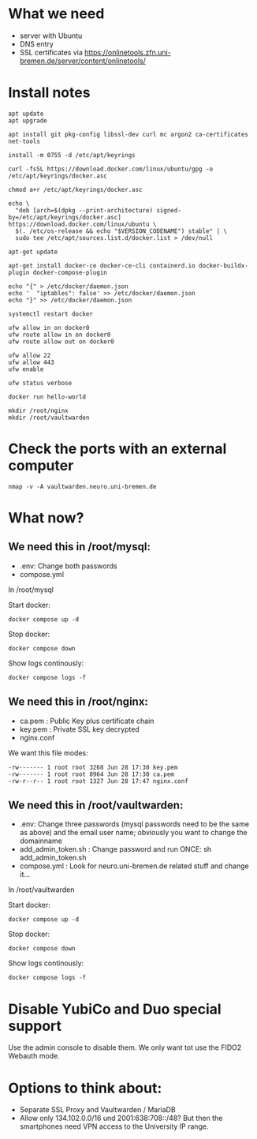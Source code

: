# What we need

* server with Ubuntu
* DNS entry 
* SSL certificates via https://onlinetools.zfn.uni-bremen.de/server/content/onlinetools/


# Install notes

```
apt update
apt upgrade

apt install git pkg-config libssl-dev curl mc argon2 ca-certificates net-tools

install -m 0755 -d /etc/apt/keyrings

curl -fsSL https://download.docker.com/linux/ubuntu/gpg -o /etc/apt/keyrings/docker.asc

chmod a+r /etc/apt/keyrings/docker.asc

echo \
  "deb [arch=$(dpkg --print-architecture) signed-by=/etc/apt/keyrings/docker.asc] https://download.docker.com/linux/ubuntu \
  $(. /etc/os-release && echo "$VERSION_CODENAME") stable" | \
  sudo tee /etc/apt/sources.list.d/docker.list > /dev/null

apt-get update

apt-get install docker-ce docker-ce-cli containerd.io docker-buildx-plugin docker-compose-plugin

echo "{" > /etc/docker/daemon.json
echo '  "iptables": false' >> /etc/docker/daemon.json 
echo "}" >> /etc/docker/daemon.json  

systemctl restart docker

ufw allow in on docker0
ufw route allow in on docker0
ufw route allow out on docker0

ufw allow 22
ufw allow 443
ufw enable

ufw status verbose

docker run hello-world

mkdir /root/nginx
mkdir /root/vaultwarden
```

# Check the ports with an external computer

```
nmap -v -A vaultwarden.neuro.uni-bremen.de
```

# What now? 

## We need this in /root/mysql:

* .env: Change both passwords
* compose.yml

In /root/mysql

Start docker: 
```
docker compose up -d
```

Stop docker: 
```
docker compose down
```

Show logs continously:
```
docker compose logs -f
```

## We need this in /root/nginx:

* ca.pem : Public Key plus certificate chain
* key.pem : Private SSL key decrypted  
* nginx.conf

We want this file modes: 

```
-rw------- 1 root root 3268 Jun 28 17:30 key.pem
-rw------- 1 root root 8964 Jun 28 17:30 ca.pem
-rw-r--r-- 1 root root 1327 Jun 28 17:47 nginx.conf
```

## We need this in /root/vaultwarden:

* .env: Change three passwords (mysql passwords need to be the same as above) and the email user name; obviously you want to change the domainname
* add_admin_token.sh : Change password and run ONCE: sh add_admin_token.sh
* compose.yml : Look for neuro.uni-bremen.de related stuff and change it... 

In /root/vaultwarden

Start docker: 
```
docker compose up -d
```

Stop docker: 
```
docker compose down
```

Show logs continously:
```
docker compose logs -f
```

# Disable YubiCo and Duo special support

Use the admin console to disable them. We only want tot use the FIDO2 Webauth mode. 

# Options to think about:

* Separate SSL Proxy and Vaultwarden / MariaDB
* Allow only 134.102.0.0/16 und 2001:638:708::/48? But then the smartphones need VPN access to the University IP range.

